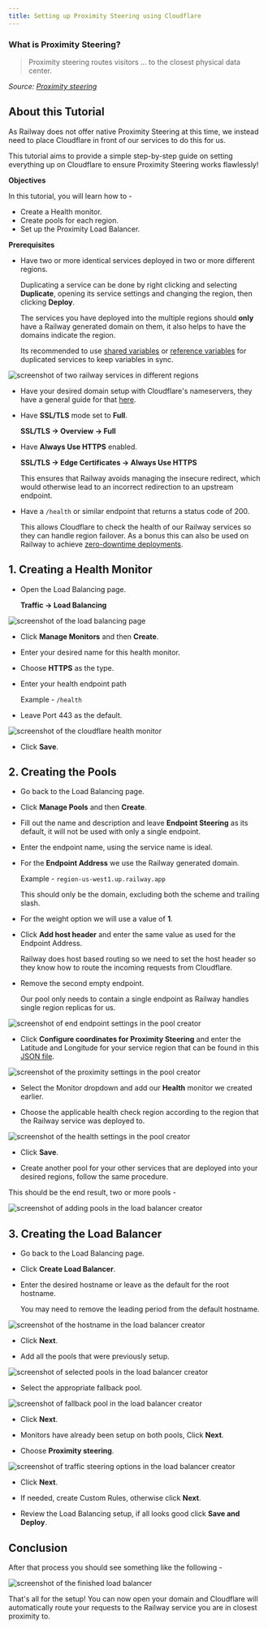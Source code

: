 ```yaml
---
title: Setting up Proximity Steering using Cloudflare
---
```


### What is Proximity Steering?

>Proximity steering routes visitors ... to the closest physical data center.

*Source: [Proximity steering](https://developers.cloudflare.com/load-balancing/understand-basics/traffic-steering/steering-policies/proximity-steering/)*

## About this Tutorial

As Railway does not offer native Proximity Steering at this time, we instead need to place Cloudflare in front of our services to do this for us.

This tutorial aims to provide a simple step-by-step guide on setting everything up on Cloudflare to ensure Proximity Steering works flawlessly!

**Objectives**

In this tutorial, you will learn how to -

- Create a Health monitor.
- Create pools for each region.
- Set up the Proximity Load Balancer.

**Prerequisites**

- Have two or more identical services deployed in two or more different regions.


    Duplicating a service can be done by right clicking and selecting **Duplicate**, opening its service settings and changing the region, then clicking **Deploy**.

    The services you have deployed into the multiple regions should **only** have a Railway generated domain on them, it also helps to have the domains indicate the region.

    Its recommended to use [shared variables](/guides/variables#shared-variables) or [reference variables](/guides/variables#referencing-another-services-variable) for duplicated services to keep variables in sync.

<Image src="https://res.cloudinary.com/railway/image/upload/v1721867908/docs/tutorials/proximity-load-balancing/region_services_u10ukp.png"
alt="screenshot of two railway services in different regions"
layout="responsive"
width={890} height={435} quality={100} />

- Have your desired domain setup with Cloudflare's nameservers, they have a general guide for that [here](https://developers.cloudflare.com/dns/zone-setups/full-setup/setup/).

- Have **SSL/TLS** mode set to **Full**.

    **SSL/TLS → Overview → Full**

- Have **Always Use HTTPS** enabled.
    
    **SSL/TLS → Edge Certificates → Always Use HTTPS**
    
    This ensures that Railway avoids managing the insecure redirect, which would otherwise lead to an incorrect redirection to an upstream endpoint.

- Have a `/health` or similar endpoint that returns a status code of 200.

    This allows Cloudflare to check the health of our Railway services so they can handle region failover. As a bonus this can also be used on Railway to achieve [zero-downtime deployments](/reference/healthchecks).


## 1. Creating a Health Monitor

- Open the Load Balancing page.

    **Traffic → Load Balancing**

<Image src="https://res.cloudinary.com/railway/image/upload/v1721867906/docs/tutorials/proximity-load-balancing/load_balancing_page_yn5bm8.png"
alt="screenshot of the load balancing page"
layout="responsive"
width={1060} height={555} quality={100} />

- Click **Manage Monitors** and then **Create**.

- Enter your desired name for this health monitor.

- Choose **HTTPS** as the type.

- Enter your health endpoint path

    Example - `/health`

- Leave Port 443 as the default.

<Image src="https://res.cloudinary.com/railway/image/upload/v1722015787/docs/tutorials/proximity-load-balancing/health_monitor_oty6pd.png"
alt="screenshot of the cloudflare health monitor"
layout="responsive"
width={1060} height={375} quality={100} />

- Click **Save**.

## 2. Creating the Pools

- Go back to the Load Balancing page.

- Click **Manage Pools** and then **Create**.

- Fill out the name and description and leave **Endpoint Steering** as its default, it will not be used with only a single endpoint.

- Enter the endpoint name, using the service name is ideal.

- For the **Endpoint Address** we use the Railway generated domain.

    Example -  `region-us-west1.up.railway.app`

    This should only be the domain, excluding both the scheme and trailing slash.

- For the weight option we will use a value of **1**.

- Click **Add host header** and enter the same value as used for the Endpoint Address.

    Railway does host based routing so we need to set the host header so they know how to route the incoming requests from Cloudflare.

- Remove the second empty endpoint.

    Our pool only needs to contain a single endpoint as Railway handles single region replicas for us.

<Image src="https://res.cloudinary.com/railway/image/upload/v1721867906/docs/tutorials/proximity-load-balancing/pool_settings_config_qh5s1k.png"
alt="screenshot of end endpoint settings in the pool creator"
layout="responsive"
width={1060} height={600} quality={100} />

- Click **Configure coordinates for Proximity Steering** and enter the Latitude and Longitude for your service region that can be found in this [JSON file](https://www.google.com/about/datacenters/json/locations.json).

<Image src="https://res.cloudinary.com/railway/image/upload/v1721867907/docs/tutorials/proximity-load-balancing/pool_settings_proximity_rybg2r.png"
alt="screenshot of the proximity settings in the pool creator"
layout="responsive"
width={1060} height={600} quality={100} />

- Select the Monitor dropdown and add our **Health** monitor we created earlier.

- Choose the applicable health check region according to the region that the Railway service was deployed to.

<Image src="https://res.cloudinary.com/railway/image/upload/v1721867906/docs/tutorials/proximity-load-balancing/pool_settings_health_ydlzvo.png"
alt="screenshot of the health settings in the pool creator"
layout="responsive"
width={1060} height={375} quality={100} />

- Click **Save**.

- Create another pool for your other services that are deployed into your desired regions, follow the same procedure.

This should be the end result, two or more pools -

<Image src="https://res.cloudinary.com/railway/image/upload/v1721867907/docs/tutorials/proximity-load-balancing/pools_w1gext.png"
alt="screenshot of adding pools in the load balancer creator"
layout="responsive"
width={1060} height={435} quality={100} />

## 3. Creating the Load Balancer

- Go back to the Load Balancing page.

- Click **Create Load Balancer**.

- Enter the desired hostname or leave as the default for the root hostname.

    You may need to remove the leading period from the default hostname.

<Image src="https://res.cloudinary.com/railway/image/upload/v1721867910/docs/tutorials/proximity-load-balancing/load_balancer_hostname_pfeolj.png"
alt="screenshot of the hostname in the load balancer creator"
layout="responsive"
width={1060} height={315} quality={100} />  

- Click **Next**.

- Add all the pools that were previously setup.

<Image src="https://res.cloudinary.com/railway/image/upload/v1721867911/docs/tutorials/proximity-load-balancing/load_balancer_pools_egolib.png"
alt="screenshot of selected pools in the load balancer creator"
layout="responsive"
width={1060} height={585} quality={100} />

- Select the appropriate fallback pool.

<Image src="https://res.cloudinary.com/railway/image/upload/v1721867910/docs/tutorials/proximity-load-balancing/load_balancer_fallback_pool_krelrk.png"
alt="screenshot of fallback pool in the load balancer creator"
layout="responsive"
width={1060} height={260} quality={100} />

- Click **Next**.

- Monitors have already been setup on both pools, Click **Next**.

- Choose **Proximity steering**.

<Image src="https://res.cloudinary.com/railway/image/upload/v1721867911/docs/tutorials/proximity-load-balancing/load_balancer_traffic_steering_bv3kwm.png"
alt="screenshot of traffic steering options in the load balancer creator"
layout="responsive"
width={1060} height={585} quality={100} />

- Click **Next**.

- If needed, create Custom Rules, otherwise click **Next**.

- Review the Load Balancing setup, if all looks good click **Save and Deploy**.

## Conclusion

After that process you should see something like the following -

<Image src="https://res.cloudinary.com/railway/image/upload/v1721867909/docs/tutorials/proximity-load-balancing/load_balancer_exgakv.png"
alt="screenshot of the finished load balancer"
layout="responsive"
width={1060} height={585} quality={100} />

That's all for the setup! You can now open your domain and Cloudflare will automatically route your requests to the Railway service you are in closest proximity to.